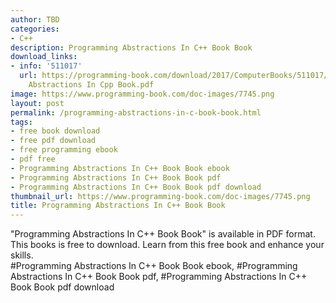 ```yaml
---
author: TBD
categories:
- C++
description: Programming Abstractions In C++ Book Book
download_links:
- info: '511017'
  url: https://programming-book.com/download/2017/ComputerBooks/511017/Programming
    Abstractions In Cpp Book.pdf
image: https://www.programming-book.com/doc-images/7745.png
layout: post
permalink: /programming-abstractions-in-c-book-book.html
tags:
- free book download
- free pdf download
- free programming ebook
- pdf free
- Programming Abstractions In C++ Book Book ebook
- Programming Abstractions In C++ Book Book pdf
- Programming Abstractions In C++ Book Book pdf download
thumbnail_url: https://www.programming-book.com/doc-images/7745.png
title: Programming Abstractions In C++ Book Book
---
```


 
<div class="item-desc text-justify">
  "Programming Abstractions In C++ Book Book" is available in PDF format. This books is free to download. Learn from this free book and enhance your skills.
  <br>
  #Programming Abstractions In C++ Book Book ebook, #Programming Abstractions In C++ Book Book pdf, #Programming Abstractions In C++ Book Book pdf download
</div>
